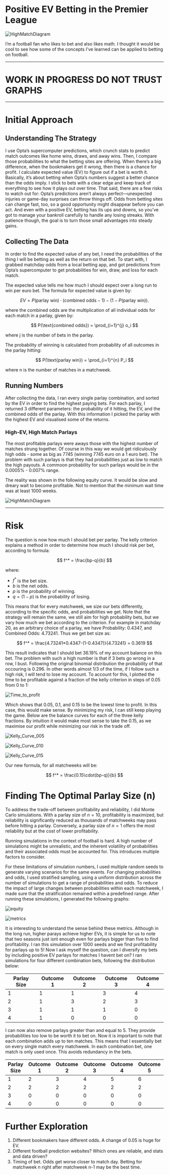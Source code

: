 # Positive EV Betting in the Premier League

![HighMatchDiagram](assets/banner.png)

I’m a football fan who likes to bet and also likes math. I thought it would be cool to see how some of the concepts I’ve learned can be applied to betting on football.

---

# WORK IN PROGRESS DO NOT TRUST GRAPHS

---

# Initial Approach

## Understanding The Strategy

I use Opta’s supercomputer predictions, which crunch stats to predict match outcomes like home wins, draws, and away wins. Then, I compare those probabilities to what the betting sites are offering. When there’s a big difference, when the bookmakers get it wrong, then there is a chance for profit. I calculate expected value (EV) to figure out if a bet is worth it. Basically, it’s about betting when Opta’s numbers suggest a better chance than the odds imply. I stick to bets with a clear edge and keep track of everything to see how it plays out over time. That said, there are a few risks to watch out for: Opta’s predictions aren’t always perfect—unexpected injuries or game-day surprises can throw things off. Odds from betting sites can change fast, too, so a good opportunity might disappear before you can act. And even with a positive EV, betting has its ups and downs, so you’ve got to manage your bankroll carefully to handle any losing streaks. With patience though, the goal is to turn those small advantages into steady gains.

## Collecting The Data

In order to find the expected value of any bet, I need the probabilities of the thing I will be betting as well as the return on that bet. To start with, I grabbed matchday odds from a local betting app, and got predictions from Opta’s supercomputer to get probabilities for win, draw, and loss for each match.

The expected value tells me how much I should expect over a long run to win per euro bet. The formula for expected value is given by:
     
$$
EV = P(\text{parlay win}) \cdot (\text{combined odds} - 1) - (1 - P(\text{parlay win})).
$$

where the combined odds are the multiplication of all individual odds for each match in a parlay, given by:

$$
P(\text{combined odds}) = \prod_{i=1}^{j} o_i
$$

where j is the number of bets in the parlay.

The probability of winning is calculated from probability of all outcomes in the parlay hitting:

$$
P(\text{parlay win}) = \prod_{i=1}^{n} P_i
$$

where n is the number of matches in a matchweek.

## Running Numbers

After collecting the data, I ran every single parlay combination, and sorted by the EV in order to find the highest paying bets. For each parlay, I returned 3 different parameters: the probability of it hitting, the EV, and the combined odds of the parlay. With this information I picked the parlay with the highest EV and visualised some of the returns.

### High-EV, High Match Parlays

The most profitable parlays were aways those with the highest number of matches strung together. Of course in this way we would get ridiculously high odds - some as big as 7745 (winning 7745 euro on a 1 euro bet). The problem with such parlays is that they had probabilities just as low to match the high payouts. A commoon probability for such parlays would be in the 0.0005% - 0.007% range. 

The reality was shown in the following equity curve. It would be slow and dreary wait to become profitable. Not to mention that the minimum wait time was at least 1000 weeks.

![HighMatchDiagram](assets/highmatches.png)


---

# Risk

The question is now how much I should bet per parlay. The kelly criterion explains a method in order to determine how much I should risk per bet, according to formula:

$$
f^* = \frac{bp-q}{b}
$$

where:
- $f^*$ is the bet size.
- $b$ is the net odds.
- $p$ is the probability of winning.
- $q = (1-p)$ is the probability of losing.

This means that for every matchweek, we size our bets differently, according to the specific odds, and probabilities we get. Note that the strategy will remain the same, we still aim for high probability bets, but we vary how much we bet according to the criterion. For example in matchday 20, as an arbitrary choice of a parlay, we have Probability: 0.4347, and Combined Odds: 4.73241. Thus we get bet size as:

$$
f^* = \frac{4.73241*0.4347-(1-0.4347)}{4.73241} = 0.3619
$$

This result indicates that I should bet 36.19% of my account balance on this bet. The problem with such a high number is that if 3 bets go wrong in a row, I bust. Following the original binomial distribution the probability of that occouring is 0.296. In other words almost 1/3 of the time, if I follow such a high risk, I will tend to lose my account. To account for this, I plotted the time to be profitable against a fraction of the kelly criterion in steps of 0.05 from 0 to 1:

![Time_to_profit](assets/time_to_profit.png)

Which shows that 0.05, 0.1, and 0.15 to be the lowest time to profit. In this case, this would make sense. By minimizing my risk, I can still keep playing the game. Below are the balance curves for each of the three kelly fractions. By intuition it would make most sense to take the 0.15, as we maximise our profit while minimizing our risk in the trade off. 

![Kelly_Curve_005](assets/kelly005.png)

![Kelly_Curve_010](assets/kelly010.png)

![Kelly_Curve_015](assets/kelly015.png)

Our new formula, for all matchweeks will be:

$$
f^* = \frac{0.15\cdot(bp-q)}{b}
$$

# Finding The Optimal Parlay Size (n)

To address the trade-off between profitability and reliability, I did Monte Carlo simulations. With a parlay size of $n=10$, profitability is maximized, but reliability is significantly reduced as thousands of matchweeks may pass before hitting a parlay. Conversely, a parlay size of $n=1$ offers the most reliability but at the cost of lower profitability.

Running simulations in the context of football is hard. A high number of simulations might be unrealistic, and the inherent volatility of probabilities and their associated odds must be accounted for. This introduces multiple factors to consider.

For these limitations of simulation numbers, I used multiple random seeds to generate varying scenarios for the same events. For changing probabilities and odds, I used stratified sampling, using a uniform distribution across the number of simulations to get a range of probabilities and odds. To reduce the impact of large changes between probabilities within each matchweek, I made sure that the stratification remained within a predefined range. After running these simulations, I generated the following graphs:

![equity](assets/equity_curve_parlays.png)

![metrics](assets/metrics.png)

It is interesting to understand the sense behind these metrics. Although in the long run, higher parays achieve higher EVs, it is simple for us to note that two seasons just isnt enough even for parlays bigger than five to find profitability. I ran this simulation over 1000 seeds and we find profitability for parlays up to 5! Now I ask myself the question, can I diversify my bets by including positive EV parlays for matches I havent bet on? I ran simulations for four different combination bets, following the distribution below:

| Parlay Size | Outcome 1 | Outcome 2 | Outcome 3 | Outcome 4 |
|-------------|-----------|-----------|-----------|-----------|
| 1           | 1         | 1         | 3         | 4         |
| 2           | 1         | 3         | 2         | 3         |
| 3           | 1         | 1         | 1         | 0         |
| 4           | 1         | 0         | 0         | 0         |

I can now also remove parlays greater than and equal to 5. They provide probabilities too low to be worth it to bet on. Now it is important to note that each combination adds up to ten matches. This means that I essentially bet on every single match every matchweek. In each combination bet, one match is only used once. This avoids redundancy in the bets. 

| Parlay Size | Outcome 1 | Outcome 2 | Outcome 3 | Outcome 4 | Outcome 5 | Outcome 6 |
|-------------|-----------|-----------|-----------|-----------|-----------|-----------|
| 1           | 2         | 3         | 4         | 5         | 6         | 4         |
| 2           | 2         | 2         | 2         | 2         | 2         | 3         |
| 3           | 0         | 0         | 0         | 0         | 0         | 0         |
| 4           | 0         | 0         | 0         | 0         | 0         | 0         |

# Further Exploration

1. Different bookmakers have different odds. A change of 0.05 is huge for EV.
2. Different football prediction websites? Which ones are reliable, and stats and data driven?
3. Timing of bet. Odds get worse closer to match day. Betting for matchweek n right after matchweek n-1 may be the best time.
